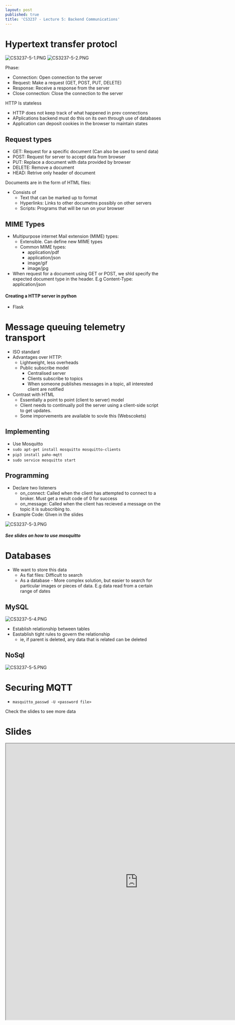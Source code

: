 ```yaml
---
layout: post
published: true
title: 'CS3237 - Lecture 5: Backend Communications'
---
```

# Hypertext transfer protocl
![CS3237-5-1.PNG]({{site.baseurl}}/img/CS3237-5-1.PNG)
![CS3237-5-2.PNG]({{site.baseurl}}/img/CS3237-5-2.PNG)

Phase:
- Connection: Open connection to the server
- Request: Make a request (GET, POST, PUT, DELETE)
- Response: Receive a response from the server
- Close connection: Close the connection to the server

HTTP Is stateless
- HTTP does not keep track of what happened in prev connections
- APplications backend must do this on its own through use of databases
- Application can deposit cookies in the browser to maintain states


## Request types
- GET: Request for a specific document (Can also be used to send data)
- POST: Request for server to accept data from browser
- PUT: Replace a document with data provided by browser
- DELETE: Remove a document
- HEAD: Retrive only header of document

Documents are in the form of HTML files:
- Consists of
	- Text that can be marked up to format
    - Hyperlinks: Links to other documetns possibly on other servers
    - Scripts: Programs that will be run on your browser

## MIME Types
- Multipurpose internet Mail extension (MIME) types:
	- Extensible. Can define new MIME types
    - Common MIME types:
    	- application/pdf
        - application/json
        - image/gif
        - image/jpg
- When request for a document using GET or POST, we shld specify the expected document type in the header.
E.g Content-Type: application/json

#### Creating a HTTP server in python
- Flask

# Message queuing telemetry transport

- ISO standard
- Advantages over HTTP:
	- Lightweight, less overheads
    - Public subscribe model
    	- Centralised server
        - Clients subscribe to topics
        - When someone publishes messages in a topic, all interested client are notified
- Contrast with HTML
	- Essentially a point to point (client to server) model
    - Client needs to continually poll the server using a client-side script to get updates.
    - Some imporvements are available to sovle this (Webscokets)

## Implementing
- Use Mosquitto
- `sudo apt-get install mosquitto mosquitto-clients`
- `pip3 install paho-mqtt`
- `sudo service mosquitto start`

## Programming
- Declare two listeners
	- on_connect: Called when the client has attempted to connect to a broker. Must get a result code of 0 for success
    - on_message: Called when the client has recieved a message on the topic it is subscribing to.
- Example Code: GIven in the slides

![CS3237-5-3.PNG]({{site.baseurl}}/img/CS3237-5-3.PNG)


##### See slides on how to use mosquitto

# Databases
- We want to store this data 
	- As flat files: Difficult to search
    - As a database - More complex solution, but easier to search for particular images or pieces of data. E.g data read from a certain range of dates

## MySQL
![CS3237-5-4.PNG]({{site.baseurl}}/img/CS3237-5-4.PNG)

- Establish relationship between tables
- Eastablish tight rules to govern the relationship
	- ie, if parent is deleted, any data that is related can be deleted


## NoSql
![CS3237-5-5.PNG]({{site.baseurl}}/img/CS3237-5-5.PNG)

# Securing MQTT
- `masquitto_passwd -U <password file>`

Check the slides to see more data

# Slides
<iframe src="https://drive.google.com/file/d/13F1_1iDAw7XVXJTM5SA3nNPOyNFySwkN/preview" width="840" height="880"></iframe>
